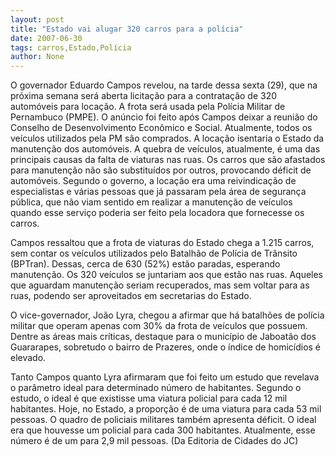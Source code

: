 ```yaml
---
layout: post
title: "Estado vai alugar 320 carros para a polícia"
date: 2007-06-30
tags: carros,Estado,Polícia
author: None
---
```

O governador Eduardo Campos revelou, na tarde dessa sexta (29), que na pr&oacute;xima semana ser&aacute; aberta licita&ccedil;&atilde;o para a contrata&ccedil;&atilde;o de 320 autom&oacute;veis para loca&ccedil;&atilde;o. A frota ser&aacute; usada pela Pol&iacute;cia Militar de Pernambuco (PMPE). O an&uacute;ncio foi feito ap&oacute;s Campos deixar a reuni&atilde;o do Conselho de Desenvolvimento Econ&ocirc;mico e Social.
Atualmente, todos os ve&iacute;culos utilizados pela PM s&atilde;o comprados. A loca&ccedil;&atilde;o isentaria o Estado da manuten&ccedil;&atilde;o dos autom&oacute;veis. A quebra de ve&iacute;culos, atualmente, &eacute; uma das principais causas da falta de viaturas nas ruas. Os carros que s&atilde;o afastados para manuten&ccedil;&atilde;o n&atilde;o s&atilde;o substitu&iacute;dos por outros, provocando d&eacute;ficit de autom&oacute;veis. 
Segundo o governo,&nbsp;a loca&ccedil;&atilde;o era uma reivindica&ccedil;&atilde;o de especialistas e v&aacute;rias pessoas que j&aacute; passaram pela &aacute;rea de seguran&ccedil;a p&uacute;blica, que n&atilde;o viam sentido em realizar a manuten&ccedil;&atilde;o de ve&iacute;culos quando esse servi&ccedil;o poderia ser feito pela locadora que fornecesse os carros. 

Campos ressaltou que a frota de viaturas do Estado chega a 1.215 carros, sem contar os ve&iacute;culos utilizados pelo Batalh&atilde;o de Pol&iacute;cia de Tr&acirc;nsito (BPTran). Dessas, cerca de 630 (52%) est&atilde;o paradas, esperando manuten&ccedil;&atilde;o. 
Os 320 ve&iacute;culos se juntariam aos que est&atilde;o nas ruas. Aqueles que aguardam manuten&ccedil;&atilde;o seriam recuperados, mas sem voltar para as ruas, podendo ser aproveitados em secretarias do Estado. 

O vice-governador, Jo&atilde;o Lyra, chegou a afirmar que h&aacute; batalh&otilde;es de pol&iacute;cia militar que operam apenas com 30% da frota de ve&iacute;culos que possuem. Dentre as &aacute;reas mais cr&iacute;ticas, destaque para o munic&iacute;pio de Jaboat&atilde;o dos Guararapes, sobretudo o bairro de Prazeres, onde o &iacute;ndice de homic&iacute;dios &eacute; elevado. 

Tanto Campos quanto Lyra afirmaram que foi feito um estudo que revelava o par&acirc;metro ideal para determinado n&uacute;mero de habitantes. Segundo o estudo, o ideal &eacute; que existisse uma viatura policial para cada 12 mil habitantes.&nbsp;Hoje, no Estado, a propor&ccedil;&atilde;o &eacute; de uma viatura para cada 53 mil pessoas. 
O quadro de policiais militares tamb&eacute;m apresenta d&eacute;ficit. O ideal era que houvesse um policial para cada 300 habitantes. Atualmente, esse n&uacute;mero &eacute; de um para 2,9 mil pessoas. 
(Da Editoria de Cidades do JC) 